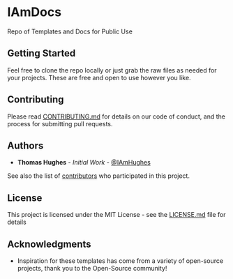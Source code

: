 # IAmDocs

Repo of Templates and Docs for Public Use

## Getting Started

Feel free to clone the repo locally or just grab the raw files as needed for your projects. These are free and open to use however you like.

## Contributing

Please read [CONTRIBUTING.md](https://github.com/IAmHughes/IAmDocs/blob/master/.github/CONTRIBUTING.md) for details on our code of conduct, and the process for submitting pull requests.

## Authors

* **Thomas Hughes** - *Initial Work* - [@IAmHughes](https://GitHub.com/IAmHughes)

See also the list of [contributors](https://github.com/IAmHughes/IAmDocs/contributors) who participated in this project.

## License

This project is licensed under the MIT License - see the [LICENSE.md](https://github.com/IAmHughes/IAmDocs/blob/master/LICENSE) file for details

## Acknowledgments

* Inspiration for these templates has come from a variety of open-source projects, thank you to the Open-Source community!
